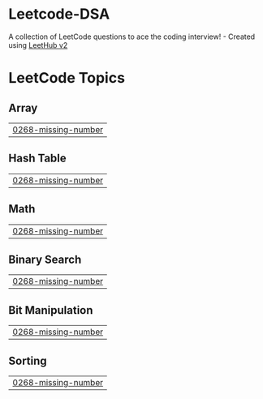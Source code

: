# Leetcode-DSA
A collection of LeetCode questions to ace the coding interview! - Created using [LeetHub v2](https://github.com/arunbhardwaj/LeetHub-2.0)

<!---LeetCode Topics Start-->
# LeetCode Topics
## Array
|  |
| ------- |
| [0268-missing-number](https://github.com/bhavyatalwar04/Leetcode-DSA/tree/master/0268-missing-number) |
## Hash Table
|  |
| ------- |
| [0268-missing-number](https://github.com/bhavyatalwar04/Leetcode-DSA/tree/master/0268-missing-number) |
## Math
|  |
| ------- |
| [0268-missing-number](https://github.com/bhavyatalwar04/Leetcode-DSA/tree/master/0268-missing-number) |
## Binary Search
|  |
| ------- |
| [0268-missing-number](https://github.com/bhavyatalwar04/Leetcode-DSA/tree/master/0268-missing-number) |
## Bit Manipulation
|  |
| ------- |
| [0268-missing-number](https://github.com/bhavyatalwar04/Leetcode-DSA/tree/master/0268-missing-number) |
## Sorting
|  |
| ------- |
| [0268-missing-number](https://github.com/bhavyatalwar04/Leetcode-DSA/tree/master/0268-missing-number) |
<!---LeetCode Topics End-->